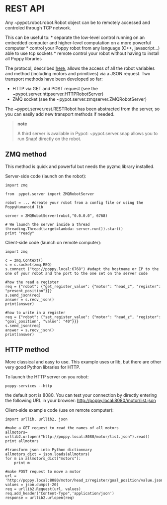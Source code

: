 # REST API

Any \~pypot.robot.robot.Robot object can be to remotely accessed and
controled through TCP network.

This can be useful to: \* separate the low-level control running on an
embedded computer and higher-level computation on a more powerful
computer \* control your Poppy robot from any language (C++,
javascript...) able to use tcp sockets \* remote control your robot
without having to install all Poppy libraries

The protocol, described
[here](https://github.com/poppy-project/pypot/blob/master/REST-APIs.md),
allows the access of all the robot variables and method (including
motors and primitives) via a JSON request. Two transport methods have
been developed so far:

-   HTTP via GET and POST request (see the
    \~pypot.server.httpserver.HTTPRobotServer)
-   ZMQ socket (see the \~pypot.server.zmqserver.ZMQRobotServer)

The \~pypot.server.rest.RESTRobot has been abstracted from the server,
so you can easily add new transport methods if needed.

> **note**
>
> A third server is available in Pypot: \~pypot.server.snap allows you
> to run Snap! directly on the robot.

## ZMQ method

This method is quick and powerful but needs the pyzmq library installed.

Server-side code (launch on the robot):

    import zmq

    from  pypot.server import ZMQRobotServer

    robot = ... #create your robot from a config file or using the PoppyHumanoid lib

    server = ZMQRobotServer(robot,"0.0.0.0", 6768) 

    # We launch the server inside a thread
    threading.Thread(target=lambda: server.run()).start()
    print "ready"

Client-side code (launch on remote computer):

    import zmq

    c = zmq.Context()
    s = c.socket(zmq.REQ)
    s.connect ("tcp://poppy.local:6768") #adapt the hostname or IP to the one of your robot and the port to the one set on the server code

    #how the read a register
    req = {"robot": {"get_register_value": {"motor": "head_z", "register": "present_position"}}}
    s.send_json(req)
    answer = s.recv_json()
    print(answer)

    #how to write in a register
    req = {"robot": {"set_register_value": {"motor": "head_z", "register": "goal_position", "value": "40"}}}
    s.send_json(req)
    answer = s.recv_json()
    print(answer)

## HTTP method

More classical and easy to use. This example uses urllib, but there are
other very good Python libraries for HTTP.

To launch the HTTP server on you robot:

    poppy-services --http

the default port is 8080. You can test your connection by directly
entering the following URL in your browser:
<http://poppy.local:8080/motor/list.json>

Client-side example code (use on remote computer):

    import urllib, urllib2, json

    #make a GET request to read the names of all motors
    allmotors= urllib2.urlopen("http://poppy.local:8080/motor/list.json").read()
    print allmotors

    #transform json into Python dictionnary
    allmotors_dict = json.loads(allmotors)
    for m in allmotors_dict["motors"]:
        print m

    #make POST request to move a motor
    url = 'http://poppy.local:8080/motor/head_z/register/goal_position/value.json'
    values = json.dumps(-20)
    req = urllib2.Request(url, values)
    req.add_header("Content-Type",'application/json')
    response = urllib2.urlopen(req)
